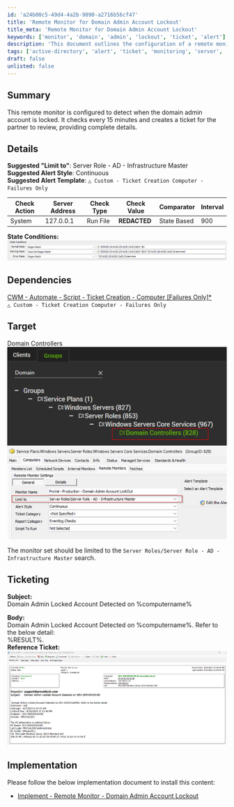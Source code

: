 ```yaml
---
id: 'a24b00c5-49d4-4a2b-9090-a2716b56cf47'
title: 'Remote Monitor for Domain Admin Account Lockout'
title_meta: 'Remote Monitor for Domain Admin Account Lockout'
keywords: ['monitor', 'domain', 'admin', 'lockout', 'ticket', 'alert']
description: 'This document outlines the configuration of a remote monitor designed to detect when the domain admin account is locked. It includes details on check actions, dependencies, target servers, ticketing information, and implementation steps for effective monitoring and alerting.'
tags: ['active-directory', 'alert', 'ticket', 'monitoring', 'server', 'infrastructure']
draft: false
unlisted: false
---
```

## Summary

This remote monitor is configured to detect when the domain admin account is locked. It checks every 15 minutes and creates a ticket for the partner to review, providing complete details.

## Details

**Suggested "Limit to"**: Server Role - AD - Infrastructure Master  
**Suggested Alert Style**: Continuous  
**Suggested Alert Template**: `△ Custom - Ticket Creation Computer - Failures Only`

| Check Action | Server Address | Check Type | Check Value | Comparator | Interval |
|--------------|----------------|------------|-------------|------------|----------|
| System       | 127.0.0.1     | Run File   | **REDACTED**| State Based | 900      |

**State Conditions:**  
![State Conditions](../../../static/img/Domain-Admin-Account-Lockout/image_1.png)

## Dependencies

[CWM - Automate - Script - Ticket Creation - Computer [Failures Only]*](https://proval.itglue.com/DOC-5078775-13459854)  
`△ Custom - Ticket Creation Computer - Failures Only`

## Target

Domain Controllers  
![Target Image](../../../static/img/Domain-Admin-Account-Lockout/image_2.png)  
![Target Image](../../../static/img/Domain-Admin-Account-Lockout/image_3.png)  

The monitor set should be limited to the `Server Roles/Server Role - AD - Infrastructure Master` search.

## Ticketing

**Subject:**  
Domain Admin Locked Account Detected on %computername%

**Body:**  
Domain Admin Locked Account Detected on %computername%. Refer to the below detail:  
%RESULT%.  
**Reference Ticket:**  
![Reference Ticket](../../../static/img/Domain-Admin-Account-Lockout/image_4.png)

## Implementation

Please follow the below implementation document to install this content:

- [Implement - Remote Monitor - Domain Admin Account Lockout](https://proval.itglue.com/DOC-5078775-16951789)







